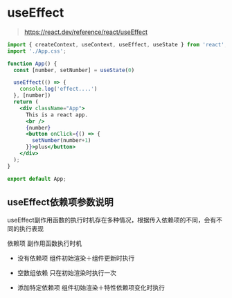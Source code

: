 # useEffect

> https://react.dev/reference/react/useEffect

```jsx
import { createContext, useContext, useEffect, useState } from 'react';
import './App.css';

function App() {
  const [number, setNumber] = useState(0)

  useEffect(() => {
    console.log('effect....')
  }, [number])
  return (
    <div className="App">
      This is a react app.
      <br />
      {number}
      <button onClick={() => {
        setNumber(number+1)
      }}>plus</button>
    </div>
  );
}

export default App;
```

## useEffect依赖项参数说明

useEffect副作用函数的执行时机存在多种情况，根据传入依赖项的不同，会有不同的执行表现

依赖项       副作用函数执行时机

- 没有依赖项 组件初始渲染＋组件更新时执行

- 空数组依赖 只在初始渲染时执行一次

- 添加特定依赖项 组件初始渲染＋特性依赖项变化时执行

